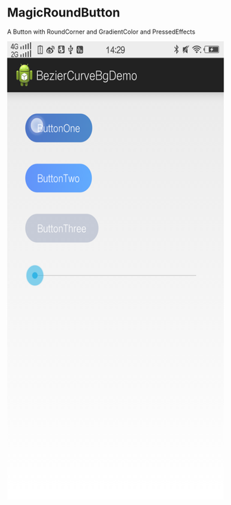 # MagicRoundButton
A Button with RoundCorner and GradientColor and PressedEffects

<img src="https://github.com/xmutzlq/MagicRoundButton/blob/master/gif/r1.png" width="600" height="1067" />
